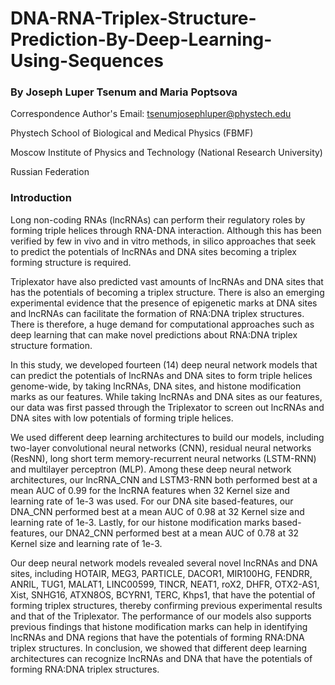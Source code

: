 # DNA-RNA-Triplex-Structure-Prediction-By-Deep-Learning-Using-Sequences

### By Joseph Luper Tsenum and Maria Poptsova

Correspondence Author's Email: tsenumjosephluper@phystech.edu

Phystech School of Biological and Medical Physics (FBMF)

Moscow Institute of Physics and Technology (National Research University)

Russian Federation


### Introduction

Long non-coding RNAs (lncRNAs) can perform their regulatory roles by forming triple helices through RNA-DNA interaction. Although this has been verified by few in vivo and in vitro methods, in silico approaches that seek to predict the potentials of lncRNAs and DNA sites becoming a triplex forming structure is required. 

Triplexator have also predicted vast amounts of lncRNAs and DNA sites that has the potentials of becoming a triplex structure. There is also an emerging experimental evidence that the presence of epigenetic marks at DNA sites and lncRNAs can facilitate the formation of RNA:DNA triplex structures. There is therefore, a huge demand for computational approaches such as deep learning that can make novel predictions about RNA:DNA  triplex structure formation. 

In this study, we developed fourteen (14) deep neural network models that can predict the potentials of lncRNAs and DNA sites to form triple helices genome-wide, by taking lncRNAs, DNA sites, and histone modification marks as our features. While taking lncRNAs and DNA sites as our features, our data was first passed through the Triplexator to screen out lncRNAs and DNA sites with low potentials of forming triple helices. 

We used different deep learning architectures to build our models, including two-layer convolutional neural networks (CNN), residual neural networks (ResNN), long short term memory-recurrent neural networks (LSTM-RNN) and multilayer perceptron (MLP). Among these deep neural network architectures, our lncRNA_CNN and LSTM3-RNN both performed best at a mean AUC of 0.99 for the lncRNA features when 32 Kernel size and learning rate of 1e-3 was used. For our DNA site based-features, our DNA_CNN performed best at a mean AUC of 0.98 at 32 Kernel size and learning rate of 1e-3. Lastly, for our histone modification marks based-features, our DNA2_CNN performed best at a mean AUC of 0.78 at 32 Kernel size and learning rate of 1e-3. 

Our deep neural network models revealed several novel lncRNAs and DNA sites, including  HOTAIR, MEG3, PARTICLE, DACOR1, MIR100HG, FENDRR, ANRIL, TUG1, MALAT1, LINC00599, TINCR, NEAT1, roX2, DHFR, OTX2-AS1, Xist, SNHG16, ATXN8OS, BCYRN1, TERC, Khps1, that have the potential of forming triplex structures, thereby confirming previous experimental results and that of the Triplexator. The performance of our models also supports previous findings that histone modification marks can help in identifying lncRNAs and DNA regions that have the potentials of forming RNA:DNA triplex structures. In conclusion, we showed that different deep learning architectures can recognize lncRNAs and DNA that have the potentials of forming RNA:DNA triplex structures.
